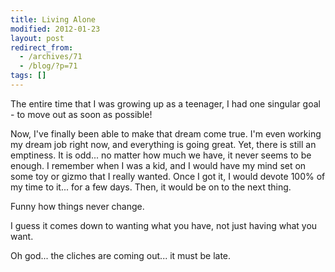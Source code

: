 ```yaml
---
title: Living Alone
modified: 2012-01-23
layout: post
redirect_from:
  - /archives/71
  - /blog/?p=71
tags: []
---
```



The entire time that I was growing up as a teenager, I had one singular goal - to move out as soon as possible!

Now, I've finally been able to make that dream come true. I'm even working my dream job right now, and everything is going great. Yet, there is still an emptiness. It is odd... no matter how much we have, it never seems to be enough. I remember when I was a kid, and I would have my mind set on some toy or gizmo that I really wanted. Once I got it, I would devote 100% of my time to it... for a few days. Then, it would be on to the next thing.

Funny how things never change.

I guess it comes down to wanting what you have, not just having what you want.

Oh god... the cliches are coming out... it must be late.
